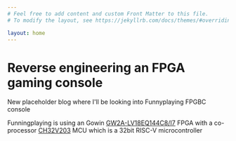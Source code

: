 ```yaml
---
# Feel free to add content and custom Front Matter to this file.
# To modify the layout, see https://jekyllrb.com/docs/themes/#overriding-theme-defaults

layout: home
---
```

# Reverse engineering an FPGA gaming console

New placeholder blog where I'll be looking into Funnyplaying FPGBC console

Funningplaying is using an Gowin [GW2A-LV18EQ144C8/I7](https://www.mouser.com/ProductDetail/GOWIN-Semiconductor/GW2A-LV18EQ144C8-I7?qs=OlC7AqGiEDnRuBsuJIRQ9w%3D%3D&srsltid=AfmBOop1g8F0PgjX629iAtdt5jd9uaeoq6CXeD6EweeU8gns4O0jVqj8) FPGA with a co-processor [CH32V203](https://github.com/openwch/ch32v20x) MCU which is a 32bit RISC-V microcontroller
